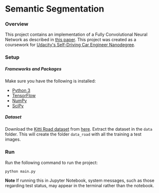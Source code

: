 # Semantic Segmentation
### Overview
This project contains an implementation of a Fully Convolutional Neural Network as described in [this paper](https://people.eecs.berkeley.edu/~jonlong/long_shelhamer_fcn.pdf). This project was created as a coursework for [Udacity's Self-Driving Car Engineer Nanodegree](https://in.udacity.com/course/self-driving-car-engineer-nanodegree--nd013/?).

### Setup
##### Frameworks and Packages
Make sure you have the following is installed:
 - [Python 3](https://www.python.org/)
 - [TensorFlow](https://www.tensorflow.org/)
 - [NumPy](http://www.numpy.org/)
 - [SciPy](https://www.scipy.org/)
##### Dataset
Download the [Kitti Road dataset](http://www.cvlibs.net/datasets/kitti/eval_road.php) from [here](http://www.cvlibs.net/download.php?file=data_road.zip).  Extract the dataset in the `data` folder.  This will create the folder `data_road` with all the training a test images.

### Run
Run the following command to run the project:
```
python main.py
```
**Note** If running this in Jupyter Notebook, system messages, such as those regarding test status, may appear in the terminal rather than the notebook.

